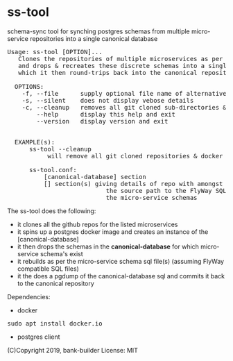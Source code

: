 # ss-tool
schema-sync tool for synching postgres schemas 
from multiple micro-service repositories 
into a single canonical database

<pre>
Usage: ss-tool [OPTION]...
   Clones the repositories of multiple microservices as per the ss.conf file
   and drops & recreates these discrete schemas into a single canonical database
   which it then round-trips back into the canonical repository
 
  OPTIONS:
    -f, --file      supply optional file name of alternative ss-tool.conf file
    -s, --silent    does not display vebose details
    -c, --cleanup   removes all git cloned sub-directories & docker db when done
        --help      display this help and exit
        --version   display version and exit


  EXAMPLE(s):
      ss-tool --cleanup
           will remove all git cloned repositories & docker db when done

      ss-tool.conf:
          [canonical-database] section
          [<microservice>] section(s) giving details of repo with amongst other settings, 
                           the source path to the FlyWay SQL scripts for
                           the micro-service schemas
</pre>

The ss-tool does the following:
* it clones all the github repos for the listed microservices
* it spins up a postgres docker image and creates an instance of the \[canonical-database\]
* it then drops the schemas in the **canonical-database** for which micro-service schema's exist
* it rebuilds as per the micro-service schema sql file(s) (assuming FlyWay compatible SQL files)
* it the does a pgdump of the canonical-database sql and commits it back to the canonical repository

Dependencies:
* docker
<pre>sudo apt install docker.io</pre>
* postgres client

(C)Copyright 2019, bank-builder
License: MIT
